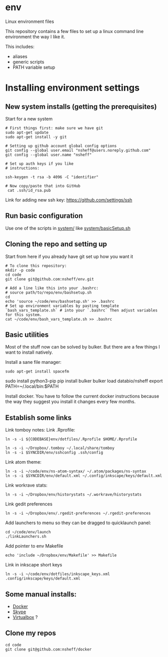 # env
Linux environment files

This repository contains a few files to set up a linux command line environment the way I like it.

This includes:

* aliases
* generic scripts
* PATH variable setup


# Installing environment settings

## New system installs (getting the prerequisites)
Start for a new system

	# First things first: make sure we have git
	sudo apt-get update
	sudo apt-get install -y git

	# Setting up github account global config options
	git config --global user.email "nsheff@users.noreply.github.com"
	git config --global user.name "nsheff"

	# Set up auth keys if you like
	# instructions:
	
	ssh-keygen -t rsa -b 4096 -C "identifier"
	
	# Now copy/paste that into GitHub
	 cat .ssh/id_rsa.pub

Link for adding new ssh key: https://github.com/settings/ssh

## Run basic configuration

Use one of the scripts in [system/](system) like [system/basicSetup.sh](system/basicSetup.sh)

## Cloning the repo and setting up
Start from here if you already have git set up how you want it

	# To clone this repository:
	mkdir -p code
	cd code
	git clone git@github.com:nsheff/env.git
	
	# Add a line like this into your .bashrc:
	# source path/to/repo/env/bashsetup.sh
	cd
	echo 'source ~/code/env/bashsetup.sh' >> .bashrc
	# Set up environment variables by pasting template `bash_vars_template.sh` # into your `.bashrc` Then adjust variables for this system.
	cat ~/code/env/bash_vars_template.sh >> .bashrc

## Basic utilities

Most of the stuff now can be solved by bulker. But there are a few things I want to install natively.

Install a sane file manager:

```
sudo apt-get install spacefm
```

sudo install python3-pip
pip install bulker
bulker load databio/nsheff
export PATH=~/.local/bin:$PATH


Install docker. You have to follow the current docker instructions because the way they suggest you install it changes every few months.

## Establish some links

Link tomboy notes:
Link .Rprofile:

	ln -s -i ${CODEBASE}env/dotfiles/.Rprofile $HOME/.Rprofile

	ln -s -i ~/Dropbox/.tomboy ~/.local/share/tomboy
	ln -s -i $SYNCDIR/env/sshconfig .ssh/config

Link atom theme:

	ln -s -i ~/code/env/ns-atom-syntax/ ~/.atom/packages/ns-syntax
	ln -s -i $SYNCDIR/env/default.xml ~/.config/inkscape/keys/default.xml

Link workrave stats:

	ln -s -i ~/Dropbox/env/historystats ~/.workrave/historystats

Link gedit preferences

	ln -s -i ~/Dropbox/env/.rgedit-preferences ~/.rgedit-preferences

Add launchers to menu so they can be dragged to quicklaunch panel:

	cd ~/code/env/launch
	./linkLaunchers.sh
	
Add pointer to env Makefile

	echo 'include ~/Dropbox/env/Makefile' >> Makefile

Link in inkscape short keys

	ln -s -i ~/code/env/dotfiles/inkscape_keys.xml .config/inkscape/keys/default.xml

## Some manual installs:
* [Docker](https://docs.docker.com/ee/docker-ee/ubuntu/)
* [Skype]()
* [Virtualbox]() ?

## Clone my repos
	cd code
	git clone git@github.com:nsheff/docker
